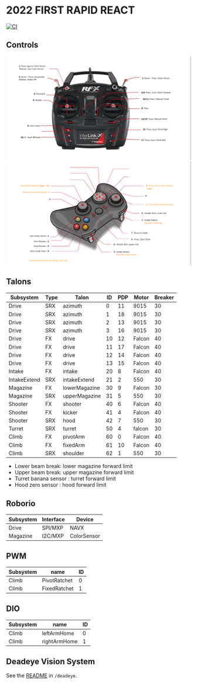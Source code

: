 # 2022 FIRST RAPID REACT

[![CI](https://github.com/strykeforce/rapidreact/actions/workflows/main.yml/badge.svg)](https://github.com/strykeforce/rapidreact/actions/workflows/main.yml)

## Controls

![driver](docs/driver-controls.png)
![operator](docs/operator-controls.png)

## Talons

| Subsystem    | Type | Talon         | ID  | PDP | Motor  | Breaker |
| ------------ | ---- | ------------- | --- | --- | ------ | ------- |
| Drive        | SRX  | azimuth       | 0   | 11  | 9015   | 30      |
| Drive        | SRX  | azimuth       | 1   | 18  | 9015   | 30      |
| Drive        | SRX  | azimuth       | 2   | 13  | 9015   | 30      |
| Drive        | SRX  | azimuth       | 3   | 16  | 9015   | 30      |
| Drive        | FX   | drive         | 10  | 12  | Falcon | 40      |
| Drive        | FX   | drive         | 11  | 17  | Falcon | 40      |
| Drive        | FX   | drive         | 12  | 14  | Falcon | 40      |
| Drive        | FX   | drive         | 13  | 15  | Falcon | 40      |
| Intake       | FX   | intake        | 20  | 8   | Falcon | 40      |
| IntakeExtend | SRX  | intakeExtend  | 21  | 2   | 550    | 30      |
| Magazine     | FX   | lowerMagazine | 30  | 9   | Falcon | 30      |
| Magazine     | SRX  | upperMagazine | 31  | 5   | 550    | 30      |
| Shooter      | FX   | shooter       | 40  | 6   | Falcon | 40      |
| Shooter      | FX   | kicker        | 41  | 4   | Falcon | 40      |
| Shooter      | SRX  | hood          | 42  | 7   | 550    | 30      |
| Turret       | SRX  | turret        | 50  | 4   | falcon | 30      |
| Climb        | FX   | pivotArm      | 60  | 0   | Falcon | 40      |
| Climb        | FX   | fixedArm      | 61  | 10  | Falcon | 40      |
| Climb        | SRX  | shoulder      | 62  | 1   | 550    | 30      |

* Lower beam break: lower magazine forward limit
* Upper beam break: upper magazine forward limit
* Turret banana sensor : turret forward limit
* Hood zero sensor : hood forward limit

## Roborio

| Subsystem | Interface | Device      |
| --------- | --------- | ----------- |
| Drive     | SPI/MXP   | NAVX        |
| Magazine  | I2C/MXP   | ColorSensor |

## PWM

| Subsystem | name         | ID |
| --------- | ------------ | -- |
| Climb     | PivotRatchet | 0  |
| Climb     | FixedRatchet | 1  |


## DIO
| Subsystem | name        | ID |
| --------- | ----------- | -- |
| Climb     | leftArmHome  | 0 |
| Climb     | rightArmHome | 1 |


## Deadeye Vision System
See the [README](./deadeye/README.md) in `/deadeye`.
